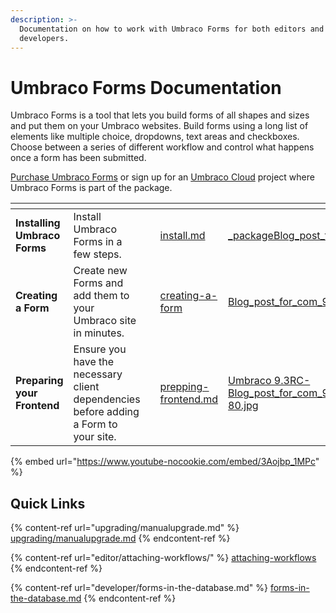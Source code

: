 ```yaml
---
description: >-
  Documentation on how to work with Umbraco Forms for both editors and
  developers.
---
```


# Umbraco Forms Documentation

Umbraco Forms is a tool that lets you build forms of all shapes and sizes and put them on your Umbraco websites. Build forms using a long list of elements like multiple choice, dropdowns, text areas and checkboxes. Choose between a series of different workflow and control what happens once a form has been submitted.

[Purchase Umbraco Forms](https://umbraco.com/products/umbraco-forms/) or sign up for an [Umbraco Cloud](https://try.umbraco.com/) project where Umbraco Forms is part of the package.

<table data-view="cards"><thead><tr><th></th><th></th><th></th><th data-hidden data-card-target data-type="content-ref"></th><th data-hidden data-card-cover data-type="files"></th></tr></thead><tbody><tr><td><strong>Installing Umbraco Forms</strong></td><td>Install Umbraco Forms in a few steps.</td><td></td><td><a href="installation/install.md">install.md</a></td><td><a href=".gitbook/assets/_packageBlog_post_for_com_900x400px.png">_packageBlog_post_for_com_900x400px.png</a></td></tr><tr><td><strong>Creating a Form</strong></td><td>Create new Forms and add them to your Umbraco site in minutes.</td><td></td><td><a href="editor/creating-a-form/">creating-a-form</a></td><td><a href=".gitbook/assets/Blog_post_for_com_900x400px_1_8_7_.png">Blog_post_for_com_900x400px_1_8_7_.png</a></td></tr><tr><td><strong>Preparing your Frontend</strong></td><td>Ensure you have the necessary client dependencies before adding a Form to your site.</td><td></td><td><a href="developer/prepping-frontend.md">prepping-frontend.md</a></td><td><a href=".gitbook/assets/Umbraco 9.3RC- Blog_post_for_com_900x400px_1@2x-80.jpg">Umbraco 9.3RC- Blog_post_for_com_900x400px_1@2x-80.jpg</a></td></tr></tbody></table>

{% embed url="https://www.youtube-nocookie.com/embed/3Aojbp_1MPc" %}

## Quick Links

{% content-ref url="upgrading/manualupgrade.md" %}
[upgrading/manualupgrade.md](upgrading/manualupgrade.md)
{% endcontent-ref %}

{% content-ref url="editor/attaching-workflows/" %}
[attaching-workflows](editor/attaching-workflows/)
{% endcontent-ref %}

{% content-ref url="developer/forms-in-the-database.md" %}
[forms-in-the-database.md](developer/forms-in-the-database.md)
{% endcontent-ref %}
